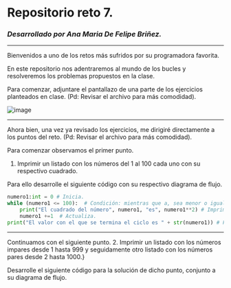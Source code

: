 # Repositorio reto 7. 
### _Desarrollado por Ana Maria De Felipe Briñez._
---
Bienvenidos a uno de los retos más sufridos por su programadora favorita. 

En este repositorio nos adentraremos al mundo de los bucles y resolveremos los problemas propuestos en la clase. 

Para comenzar, adjuntare el pantallazo de una parte de los ejercicios planteados en clase. (Pd: Revisar el archivo para más comodidad). 

![image](https://user-images.githubusercontent.com/124607045/227757644-75bf2678-bd16-41a6-adb0-ff3d507e1f59.png)

---

Ahora bien, una vez ya revisado los ejercicios, me dirigiré directamente a los puntos del reto. (Pd: Revisar el archivo para más comodidad).

Para comenzar observamos el primer punto. 

1. Imprimir un listado con los números del 1 al 100 cada uno con su respectivo cuadrado.

Para ello desarrolle el siguiente código con su respectivo diagrama de flujo. 

```Python
numero1:int = 0 # Inicia.
while (numero1 <= 100):  # Condición: mientras que a, sea menor o igual que 100.
    print("El cuadrado del número", numero1, "es", numero1**2) # Imprime El valor de a, al cuadrado.
    numero1 +=1  # Actualiza. 
print("El valor con el que se termina el ciclo es " + str(numero1)) # Finaliza el ciclo. 
```

---

Continuamos con el siguiente punto. 
2. Imprimir un listado con los números impares desde 1 hasta 999 y seguidamente otro listado con los números pares desde 2 hasta 1000.}

Desarrolle el siguiente código para la solución de dicho punto, conjunto a su diagrama de flujo. 

```Python
```
